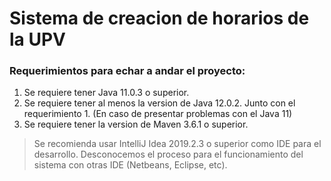 # Sistema de creacion de horarios de la UPV
### Requerimientos para echar a andar el proyecto:
1. Se requiere tener Java 11.0.3 o superior.
2. Se requiere tener al menos la version de Java 12.0.2. Junto con el
   requerimiento 1. (En caso de presentar problemas con el Java 11)
3. Se requiere tener la version de Maven 3.6.1 o superior.

>Se recomienda usar IntelliJ Idea 2019.2.3 o superior como IDE para el
>desarrollo. Desconocemos el proceso para el funcionamiento del sistema
>con otras IDE (Netbeans, Eclipse, etc).
